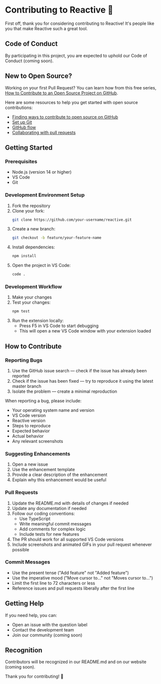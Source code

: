 # Contributing to Reactive 🚀

First off, thank you for considering contributing to Reactive! It's people like you that make Reactive such a great tool.

## Code of Conduct

By participating in this project, you are expected to uphold our Code of Conduct (coming soon).

## New to Open Source?

Working on your first Pull Request? You can learn how from this free series, [How to Contribute to an Open Source Project on GitHub](https://kcd.im/pull-request).

Here are some resources to help you get started with open source contributions:
- [Finding ways to contribute to open source on GitHub](https://docs.github.com/en/get-started/exploring-projects-on-github/finding-ways-to-contribute-to-open-source-on-github)
- [Set up Git](https://docs.github.com/en/get-started/getting-started-with-git/set-up-git)
- [GitHub flow](https://docs.github.com/en/get-started/quickstart/github-flow)
- [Collaborating with pull requests](https://docs.github.com/en/github/collaborating-with-pull-requests)

## Getting Started

### Prerequisites

- Node.js (version 14 or higher)
- VS Code
- Git

### Development Environment Setup

1. Fork the repository
2. Clone your fork:
   ```bash
   git clone https://github.com/your-username/reactive.git
   ```
3. Create a new branch:
   ```bash
   git checkout -b feature/your-feature-name
   ```
4. Install dependencies:
   ```bash
   npm install
   ```
5. Open the project in VS Code:
   ```bash
   code .
   ```

### Development Workflow

1. Make your changes
2. Test your changes:
   ```bash
   npm test
   ```
3. Run the extension locally:
   - Press F5 in VS Code to start debugging
   - This will open a new VS Code window with your extension loaded

## How to Contribute

### Reporting Bugs

1. Use the GitHub issue search — check if the issue has already been reported
2. Check if the issue has been fixed — try to reproduce it using the latest master branch
3. Isolate the problem — create a minimal reproduction

When reporting a bug, please include:
- Your operating system name and version
- VS Code version
- Reactive version
- Steps to reproduce
- Expected behavior
- Actual behavior
- Any relevant screenshots

### Suggesting Enhancements

1. Open a new issue
2. Use the enhancement template
3. Provide a clear description of the enhancement
4. Explain why this enhancement would be useful

### Pull Requests

1. Update the README.md with details of changes if needed
2. Update any documentation if needed
3. Follow our coding conventions:
   - Use TypeScript
   - Write meaningful commit messages
   - Add comments for complex logic
   - Include tests for new features
4. The PR should work for all supported VS Code versions
5. Include screenshots and animated GIFs in your pull request whenever possible

### Commit Messages

- Use the present tense ("Add feature" not "Added feature")
- Use the imperative mood ("Move cursor to..." not "Moves cursor to...")
- Limit the first line to 72 characters or less
- Reference issues and pull requests liberally after the first line

## Getting Help

If you need help, you can:
- Open an issue with the question label
- Contact the development team
- Join our community (coming soon)

## Recognition

Contributors will be recognized in our README.md and on our website (coming soon).

Thank you for contributing! 🎉